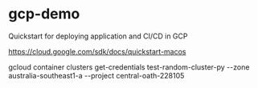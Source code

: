# gcp-demo
Quickstart for deploying application and CI/CD in GCP

https://cloud.google.com/sdk/docs/quickstart-macos

gcloud container clusters get-credentials test-random-cluster-py --zone australia-southeast1-a --project central-oath-228105